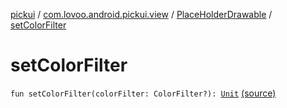 [pickui](../../index.md) / [com.lovoo.android.pickui.view](../index.md) / [PlaceHolderDrawable](index.md) / [setColorFilter](./set-color-filter.md)

# setColorFilter

`fun setColorFilter(colorFilter: ColorFilter?): `[`Unit`](https://kotlinlang.org/api/latest/jvm/stdlib/kotlin/-unit/index.html) [(source)](https://github.com/lovoo/android-pickpic/blob/master/pickui/src/main/kotlin/com/lovoo/android/pickui/view/PlaceHolderDrawable.kt#L34)
